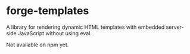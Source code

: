 # forge-templates
A library for rendering dynamic HTML templates with embedded server-side JavaScript without using eval.

Not available on npm yet.
